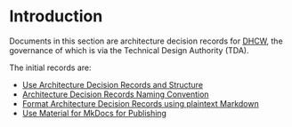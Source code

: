 # Introduction

Documents in this section are architecture decision records for [DHCW](https://https://dhcw.nhs.wales/),
the governance of which is via the Technical Design Authority (TDA).

The initial records are:

* [Use Architecture Decision Records and Structure](use-architecture-decision-records-and-structure.md)
* [Architecture Decision Records Naming Convention](architecture-decision-records-naming-conventions.md)
* [Format Architecture Decision Records using plaintext Markdown](format-architecture-decision-records-with-markdown.md)
* [Use Material for MkDocs for Publishing](use-material-for-mkdocs-for-publishing.md)
